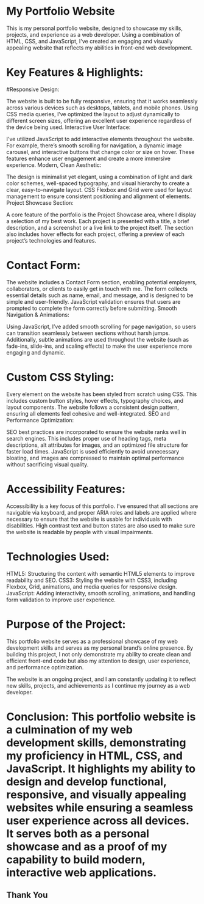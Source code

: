 # My Portfolio Website

This is my personal portfolio website, designed to showcase my skills, projects, and experience as a web developer. Using a combination of HTML, CSS, and JavaScript, I've created an engaging and visually appealing website that reflects my abilities in front-end web development.

# Key Features & Highlights:

#Responsive Design:

The website is built to be fully responsive, ensuring that it works seamlessly across various devices such as desktops, tablets, and mobile phones. Using CSS media queries, I’ve optimized the layout to adjust dynamically to different screen sizes, offering an excellent user experience regardless of the device being used.
Interactive User Interface:

I've utilized JavaScript to add interactive elements throughout the website. For example, there’s smooth scrolling for navigation, a dynamic image carousel, and interactive buttons that change color or size on hover. These features enhance user engagement and create a more immersive experience.
Modern, Clean Aesthetic:

The design is minimalist yet elegant, using a combination of light and dark color schemes, well-spaced typography, and visual hierarchy to create a clear, easy-to-navigate layout. CSS Flexbox and Grid were used for layout management to ensure consistent positioning and alignment of elements.
Project Showcase Section:

A core feature of the portfolio is the Project Showcase area, where I display a selection of my best work. Each project is presented with a title, a brief description, and a screenshot or a live link to the project itself. The section also includes hover effects for each project, offering a preview of each project’s technologies and features.

# Contact Form:
The website includes a Contact Form section, enabling potential employers, collaborators, or clients to easily get in touch with me. The form collects essential details such as name, email, and message, and is designed to be simple and user-friendly. JavaScript validation ensures that users are prompted to complete the form correctly before submitting.
Smooth Navigation & Animations:

Using JavaScript, I’ve added smooth scrolling for page navigation, so users can transition seamlessly between sections without harsh jumps. Additionally, subtle animations are used throughout the website (such as fade-ins, slide-ins, and scaling effects) to make the user experience more engaging and dynamic.

# Custom CSS Styling:
Every element on the website has been styled from scratch using CSS. This includes custom button styles, hover effects, typography choices, and layout components. The website follows a consistent design pattern, ensuring all elements feel cohesive and well-integrated.
SEO and Performance Optimization:

SEO best practices are incorporated to ensure the website ranks well in search engines. This includes proper use of heading tags, meta descriptions, alt attributes for images, and an optimized file structure for faster load times. JavaScript is used efficiently to avoid unnecessary bloating, and images are compressed to maintain optimal performance without sacrificing visual quality.

# Accessibility Features:
Accessibility is a key focus of this portfolio. I’ve ensured that all sections are navigable via keyboard, and proper ARIA roles and labels are applied where necessary to ensure that the website is usable for individuals with disabilities. High contrast text and button states are also used to make sure the website is readable by people with visual impairments.

# Technologies Used:

HTML5: Structuring the content with semantic HTML5 elements to improve readability and SEO.
CSS3: Styling the website with CSS3, including Flexbox, Grid, animations, and media queries for responsive design.
JavaScript: Adding interactivity, smooth scrolling, animations, and handling form validation to improve user experience.

# Purpose of the Project:
This portfolio website serves as a professional showcase of my web development skills and serves as my personal brand’s online presence. By building this project, I not only demonstrate my ability to create clean and efficient front-end code but also my attention to design, user experience, and performance optimization.

The website is an ongoing project, and I am constantly updating it to reflect new skills, projects, and achievements as I continue my journey as a web developer.

# Conclusion: This portfolio website is a culmination of my web development skills, demonstrating my proficiency in HTML, CSS, and JavaScript. It highlights my ability to design and develop functional, responsive, and visually appealing websites while ensuring a seamless user experience across all devices. It serves both as a personal showcase and as a proof of my capability to build modern, interactive web applications.

## Thank You 
